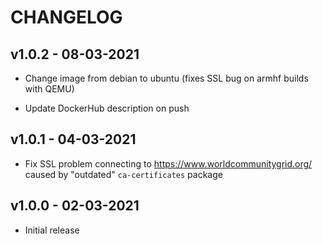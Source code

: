 # CHANGELOG

## v1.0.2 - 08-03-2021

* Change image from debian to ubuntu (fixes SSL bug on armhf builds with QEMU)

* Update DockerHub description on push

## v1.0.1 - 04-03-2021

* Fix SSL problem connecting to https://www.worldcommunitygrid.org/ caused by "outdated" `ca-certificates` package

## v1.0.0 - 02-03-2021

* Initial release
